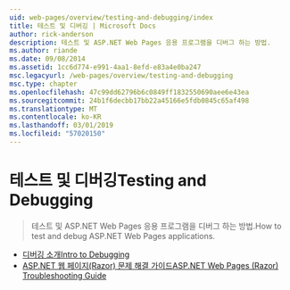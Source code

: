 ```yaml
---
uid: web-pages/overview/testing-and-debugging/index
title: 테스트 및 디버깅 | Microsoft Docs
author: rick-anderson
description: 테스트 및 ASP.NET Web Pages 응용 프로그램을 디버그 하는 방법.
ms.author: riande
ms.date: 09/08/2014
ms.assetid: 1cc6d774-e991-4aa1-8efd-e83a4e0ba247
msc.legacyurl: /web-pages/overview/testing-and-debugging
msc.type: chapter
ms.openlocfilehash: 47c99dd62796b6c0849ff1832550690aee6e43ea
ms.sourcegitcommit: 24b1f6decbb17bb22a45166e5fdb0845c65af498
ms.translationtype: MT
ms.contentlocale: ko-KR
ms.lasthandoff: 03/01/2019
ms.locfileid: "57020150"
---
```

<a name="testing-and-debugging"></a><span data-ttu-id="930b5-103">테스트 및 디버깅</span><span class="sxs-lookup"><span data-stu-id="930b5-103">Testing and Debugging</span></span>
====================
> <span data-ttu-id="930b5-104">테스트 및 ASP.NET Web Pages 응용 프로그램을 디버그 하는 방법.</span><span class="sxs-lookup"><span data-stu-id="930b5-104">How to test and debug ASP.NET Web Pages applications.</span></span>


- [<span data-ttu-id="930b5-105">디버깅 소개</span><span class="sxs-lookup"><span data-stu-id="930b5-105">Intro to Debugging</span></span>](introduction-to-debugging.md)
- [<span data-ttu-id="930b5-106">ASP.NET 웹 페이지(Razor) 문제 해결 가이드</span><span class="sxs-lookup"><span data-stu-id="930b5-106">ASP.NET Web Pages (Razor) Troubleshooting Guide</span></span>](aspnet-web-pages-razor-troubleshooting-guide.md)

